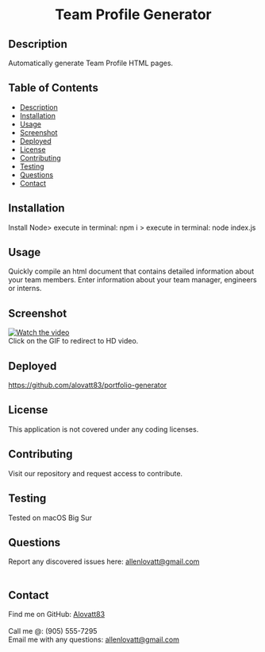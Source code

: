 <h1 align="center">Team Profile Generator</h1>
  

## Description
Automatically generate Team Profile HTML pages.

## Table of Contents
- [Description](#description)
- [Installation](#installation)
- [Usage](#usage)
- [Screenshot](#screenshot)
- [Deployed](#deployed)
- [License](#license)
- [Contributing](#contributing)
- [Testing](#testing)
- [Questions](#questions)
- [Contact](#contact)

## Installation
Install Node> execute in terminal: npm i > execute in terminal: node index.js

## Usage
Quickly compile an html document that contains detailed information about your team members. Enter information about your team manager, engineers or interns.

## Screenshot
[![Watch the video](https://media.giphy.com/media/yAqwbYxEAy3ZoUMh4h/giphy.gif)](https://www.youtube.com/watch?v=xXh7uRH9ukA)<br />
Click on the GIF to redirect to HD video.


## Deployed
https://github.com/alovatt83/portfolio-generator

## License
This application is not covered under any coding licenses.

## Contributing
Visit our repository and request access to contribute.

## Testing
Tested on macOS Big Sur

## Questions
Report any discovered issues here: allenlovatt@gmail.com<br />
<br />

## Contact
Find me on GitHub: [Alovatt83](https://github.com/Alovatt83)<br />
<br />
Call me @: (905) 555-7295
<br />
Email me with any questions: allenlovatt@gmail.com<br /><br />